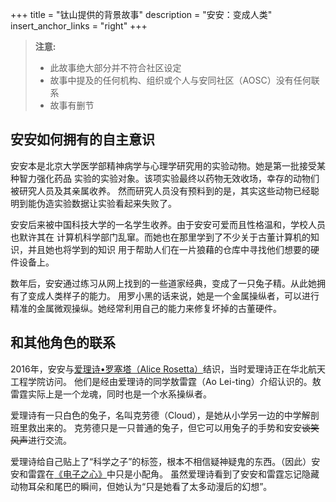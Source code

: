 +++
title = "钛山提供的背景故事"
description = "安安：变成人类"
insert_anchor_links = "right"
+++

> **注意:**
> - 此故事绝大部分并不符合社区设定
> - 故事中提及的任何机构、组织或个人与安同社区（AOSC）没有任何联系
> - 故事有删节

## 安安如何拥有的自主意识

安安本是北京大学医学部精神病学与心理学研究用的实验动物。她是第一批接受某种智力强化药品
实验的实验对象。该项实验最终以药物无效收场，幸存的动物们被研究人员及其亲属收养。
然而研究人员没有预料到的是，其实这些动物已经聪明到能伪造实验数据让实验看起来失败了。

安安后来被中国科技大学的一名学生收养。由于安安可爱而且性格温和，学校人员也默许其在
计算机科学部门乱窜。而她也在那里学到了不少关于古董计算机的知识，并且她也将学到的知识
用于帮助人们在一片狼藉的仓库中寻找他们想要的硬件设备上。

数年后，安安通过练习从网上找到的一些道家经典，变成了一只兔子精。从此她拥有了变成人类样子的能力。
用罗小黑的话来说，她是一个金属操纵者，可以进行精准的金属微观操纵。她经常利用自己的能力来修复坏掉的古董硬件。

## 和其他角色的联系

2016年，安安与[爱理诗•罗塞塔（Alice Rosetta）](https://twitter.com/TysonTanX/status/1223761663612129280?s=19)结识，当时爱理诗正在华北航天工程学院访问。
他们是经由爱理诗的同学敖雷霆（Ao Lei-ting）介绍认识的。敖雷霆实际上是一个龙魂，同时也是一个水系操纵者。

爱理诗有一只白色的兔子，名叫克劳德（Cloud），是她从小学另一边的中学解剖班里救出来的。
克劳德只是一只普通的兔子，但它可以用兔子的手势和安安~~谈笑风声~~进行交流。

爱理诗给自己贴上了“科学之子”的标签，根本不相信疑神疑鬼的东西。（因此）安安和雷霆在[《电子之心》](https://tysontan.com/electric-hearts-zh/)中只是小配角。
虽然爱理诗看到了安安和雷霆忘记隐藏动物耳朵和尾巴的瞬间，但她认为“只是她看了太多动漫后的幻想”。
